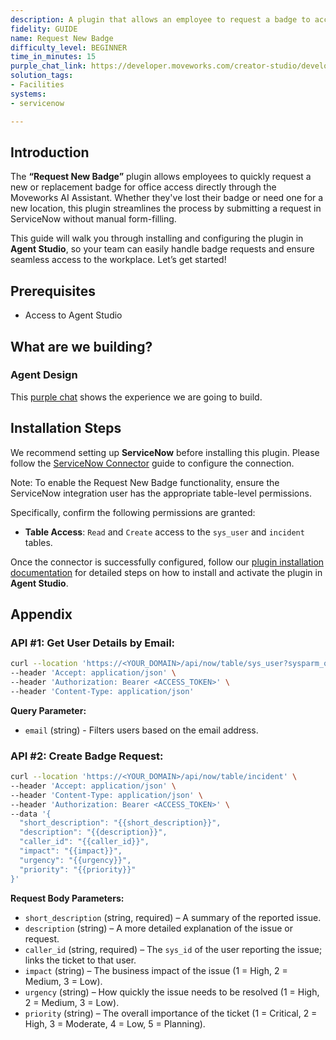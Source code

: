 ```yaml
---
description: A plugin that allows an employee to request a badge to access the office.
fidelity: GUIDE
name: Request New Badge
difficulty_level: BEGINNER
time_in_minutes: 15
purple_chat_link: https://developer.moveworks.com/creator-studio/developer-tools/purple-chat/?conversation=%7B%22startTimestamp%22%3A%2211%3A43+AM%22%2C%22messages%22%3A%5B%7B%22role%22%3A%22user%22%2C%22parts%22%3A%5B%7B%22richText%22%3A%22I+lost+my+badge+and+need+access+to+the+SF+office.%22%7D%5D%7D%2C%7B%22role%22%3A%22assistant%22%2C%22parts%22%3A%5B%7B%22richText%22%3A%22I+understand+you%27ve+lost+your+badge+and+need+access+to+the+SF+office.+Would+you+like+me+to+file+a+ticket+for+a+new+badge%3F%22%7D%5D%7D%2C%7B%22role%22%3A%22user%22%2C%22parts%22%3A%5B%7B%22richText%22%3A%22Yes%2C+please+do+that.%22%7D%5D%7D%2C%7B%22role%22%3A%22assistant%22%2C%22parts%22%3A%5B%7B%22reasoningSteps%22%3A%5B%7B%22status%22%3A%22success%22%2C%22richText%22%3A%22%3Cp%3E%E2%9C%85+Working+on+%3Cb%3ELost+Badge+And+Need+SF+Office+Access%3C%2Fb%3E%3Cbr%3E%E2%8F%B3+Calling+Plugin+%3Cb%3ERequest+New+Badge%3C%2Fb%3E%3C%2Fp%3E%22%7D%5D%7D%2C%7B%22richText%22%3A%22I%27ve+submitted+a+ticket+for+your+lost+badge.+You%27ll+receive+a+notification+once+your+new+badge+is+ready+for+pickup.+Is+there+anything+else+I+can+help+with%3F%22%7D%5D%7D%5D%7D
solution_tags:
- Facilities
systems:
- servicenow

---
```

## **Introduction**

The **“Request New Badge”** plugin allows employees to quickly request a new or replacement badge for office access directly through the Moveworks AI Assistant. Whether they've lost their badge or need one for a new location, this plugin streamlines the process by submitting a request in ServiceNow without manual form-filling.

This guide will walk you through installing and configuring the plugin in **Agent Studio**, so your team can easily handle badge requests and ensure seamless access to the workplace. Let’s get started!

## **Prerequisites**

- Access to Agent Studio

## **What are we building?**

### **Agent Design**

This [purple chat](https://developer.moveworks.com/creator-studio/developer-tools/purple-chat?conversation=%7B%22startTimestamp%22%3A%2211%3A43+AM%22%2C%22messages%22%3A%5B%7B%22role%22%3A%22user%22%2C%22parts%22%3A%5B%7B%22richText%22%3A%22I+lost+my+badge+and+need+access+to+the+SF+office.%22%7D%5D%7D%2C%7B%22role%22%3A%22assistant%22%2C%22parts%22%3A%5B%7B%22richText%22%3A%22I+understand+you%27ve+lost+your+badge+and+need+access+to+the+SF+office.+Would+you+like+me+to+file+a+ticket+for+a+new+badge%3F%22%7D%5D%7D%2C%7B%22role%22%3A%22user%22%2C%22parts%22%3A%5B%7B%22richText%22%3A%22Yes%2C+please+do+that.%22%7D%5D%7D%2C%7B%22role%22%3A%22assistant%22%2C%22parts%22%3A%5B%7B%22reasoningSteps%22%3A%5B%7B%22status%22%3A%22success%22%2C%22richText%22%3A%22%3Cp%3E%E2%9C%85+Working+on+%3Cb%3ELost+Badge+And+Need+SF+Office+Access%3C%2Fb%3E%3Cbr%3E%E2%8F%B3+Calling+Plugin+%3Cb%3ERequest+New+Badge%3C%2Fb%3E%3C%2Fp%3E%22%7D%5D%7D%2C%7B%22richText%22%3A%22I%27ve+submitted+a+ticket+for+your+lost+badge.+You%27ll+receive+a+notification+once+your+new+badge+is+ready+for+pickup.+Is+there+anything+else+I+can+help+with%3F%22%7D%5D%7D%5D%7D) shows the experience we are going to build.

## **Installation Steps**

We recommend setting up **ServiceNow** before installing this plugin. Please follow the [ServiceNow Connector](https://developer.moveworks.com/marketplace/package/?id=servicenow&hist=home%2Cbrws#how-to-implement) guide to configure the connection.

 Note: To enable the Request New Badge functionality, ensure the ServiceNow integration user has the appropriate table-level permissions.

Specifically, confirm the following permissions are granted:

- **Table Access**: `Read` and `Create` access to the `sys_user` and `incident` tables.

Once the connector is successfully configured, follow our [plugin installation documentation](https://help.moveworks.com/docs/ai-agent-marketplace-installation) for detailed steps on how to install and activate the plugin in **Agent Studio**.

## **Appendix**

### **API #1: Get User Details by Email:**

```bash
curl --location 'https://<YOUR_DOMAIN>/api/now/table/sys_user?sysparm_query=email={{email}}' \
--header 'Accept: application/json' \
--header 'Authorization: Bearer <ACCESS_TOKEN>' \
--header 'Content-Type: application/json'
```

**Query Parameter:**

- `email` (string) - Filters users based on the email address.

### **API #2: Create Badge Request:**

```bash
curl --location 'https://<YOUR_DOMAIN>/api/now/table/incident' \
--header 'Accept: application/json' \
--header 'Content-Type: application/json' \
--header 'Authorization: Bearer <ACCESS_TOKEN>' \
--data '{
  "short_description": "{{short_description}}",
  "description": "{{description}}",
  "caller_id": "{{caller_id}}",
  "impact": "{{impact}}",
  "urgency": "{{urgency}}",
  "priority": "{{priority}}"
}'

```

**Request Body Parameters:**

- `short_description` (string, required) – A summary of the reported issue.
- `description` (string) – A more detailed explanation of the issue or request.
- `caller_id` (string, required) – The `sys_id` of the user reporting the issue; links the ticket to that user.
- `impact` (string) – The business impact of the issue (1 = High, 2 = Medium, 3 = Low).
- `urgency` (string) – How quickly the issue needs to be resolved (1 = High, 2 = Medium, 3 = Low).
- `priority` (string) – The overall importance of the ticket (1 = Critical, 2 = High, 3 = Moderate, 4 = Low, 5 = Planning).
